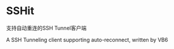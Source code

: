 SSHit
=====

支持自动重连的SSH Tunnel客户端

A SSH Tunneling client supporting auto-reconnect, written by VB6
